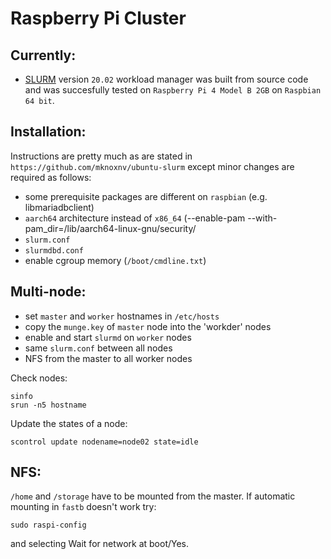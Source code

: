 # Raspberry Pi Cluster

## Currently:
- [SLURM](https://github.com/SchedMD/slurm) version `20.02` workload manager was built from source code and was succesfully tested on `Raspberry Pi 4 Model B 2GB` on `Raspbian 64 bit`. 

## Installation:
Instructions are pretty much as are stated in `https://github.com/mknoxnv/ubuntu-slurm` except minor changes are required as follows:
- some prerequisite packages are different on `raspbian` (e.g. libmariadbclient)
- `aarch64` architecture instead of `x86_64` (--enable-pam --with-pam_dir=/lib/aarch64-linux-gnu/security/
- `slurm.conf`
- `slurmdbd.conf`
- enable cgroup memory (`/boot/cmdline.txt`)

## Multi-node:
- set `master` and `worker` hostnames in `/etc/hosts`
- copy the `munge.key` of `master` node into the 'workder' nodes 
- enable and start `slurmd` on `worker` nodes
- same `slurm.conf` between all nodes
- NFS from the master to all worker nodes

Check nodes:
```
sinfo
srun -n5 hostname
```
Update the states of a node:
```
scontrol update nodename=node02 state=idle
```

## NFS:
`/home` and `/storage` have to be mounted from the master. If automatic mounting in `fastb` doesn't work try:
```
sudo raspi-config
```
and selecting Wait for network at boot/Yes.
